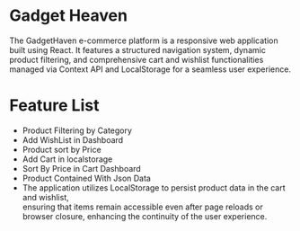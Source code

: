 # Gadget Heaven

The GadgetHaven e-commerce platform is a responsive web application built using React. It features a structured navigation system, dynamic product filtering, and comprehensive cart and wishlist functionalities managed via Context API and LocalStorage for a seamless user experience.

# Feature List

- Product Filtering by Category
- Add WishList in Dashboard
- Product sort by Price
- Add Cart in localstorage
- Sort By Price in Cart Dashboard
- Product Contained With Json Data 
- The application utilizes LocalStorage to persist product data in the cart and wishlist,   
  ensuring that items remain accessible even after page reloads or browser closure, enhancing the continuity of the user experience.
